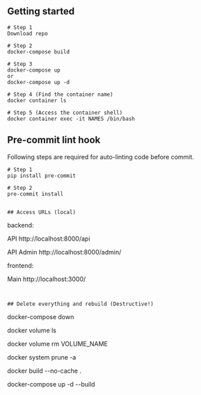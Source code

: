 
## Getting started
```
# Step 1
Download repo

# Step 2
docker-compose build

# Step 3
docker-compose up
or
docker-compose up -d

# Step 4 (Find the container name)
docker container ls

# Step 5 (Access the container shell)
docker container exec -it NAMES /bin/bash

```
## Pre-commit lint hook
Following steps are required for auto-linting code before commit.
```
# Step 1
pip install pre-commit

# Step 2
pre-commit install


## Access URLs (local)
```
backend:

API          http://localhost:8000/api

API Admin    http://localhost:8000/admin/

frontend:

Main        http://localhost:3000/
```


## Delete everything and rebuild (Destructive!)
```
docker-compose down

docker volume ls

docker volume rm VOLUME_NAME

docker system prune -a

docker build --no-cache .

docker-compose up -d --build
```
